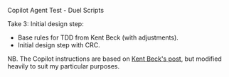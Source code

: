 Copilot Agent Test - Duel Scripts

Take 3: Initial design step:
- Base rules for TDD from Kent Beck (with adjustments).
- Initial design step with CRC.

NB. The Copilot instructions are based on [Kent Beck's post](https://tidyfirst.substack.com/p/augmented-coding-beyond-the-vibes), but modified heavily to suit my particular purposes.

